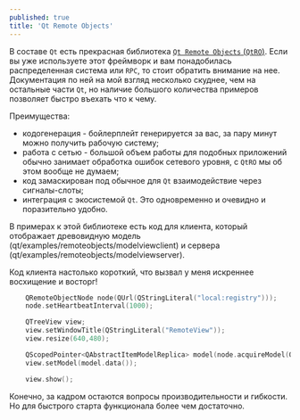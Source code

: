 ```yaml
---
published: true
title: 'Qt Remote Objects'
---
```


В составе `Qt` есть прекрасная библиотека [`Qt Remote Objects` (`QtRO`)](https://doc.qt.io/qt-5/qtremoteobjects-gettingstarted.html). Если вы уже используете этот фреймворк и вам понадобилась распределенная система или `RPC`, то стоит обратить внимание на нее. Документация по ней на мой взгляд несколько скуднее, чем на остальные части `Qt`, но наличие большого количества примеров позволяет быстро въехать что к чему.

Преимущества:
* кодогенерация - бойлерплейт генерируется за вас, за пару минут можно получить рабочую систему;
* работа с сетью - большой объем работы для подобных приложений обычно занимает обработка ошибок сетевого уровня, с `QtRO` мы об этом вообще не думаем;
* код замаскирован под обычное для `Qt` взаимодействие через сигналы-слоты;
* интеграция с экосистемой `Qt`. Это одновременно и очевидно и поразительно удобно.

В примерах к этой библиотеке есть код для клиента, который отображает древовидную модель (qt/examples/remoteobjects/modelviewclient) и сервера (qt/examples/remoteobjects/modelviewserver).

Код клиента настолько короткий, что вызвал у меня искреннее восхищение и восторг!

```cpp
    QRemoteObjectNode node(QUrl(QStringLiteral("local:registry")));
    node.setHeartbeatInterval(1000);

    QTreeView view;
    view.setWindowTitle(QStringLiteral("RemoteView"));
    view.resize(640,480);

    QScopedPointer<QAbstractItemModelReplica> model(node.acquireModel(QStringLiteral("RemoteModel")));
    view.setModel(model.data());

    view.show();
```

Конечно, за кадром остаются вопросы производительности и гибкости. Но для быстрого старта функционала более чем достаточно.
